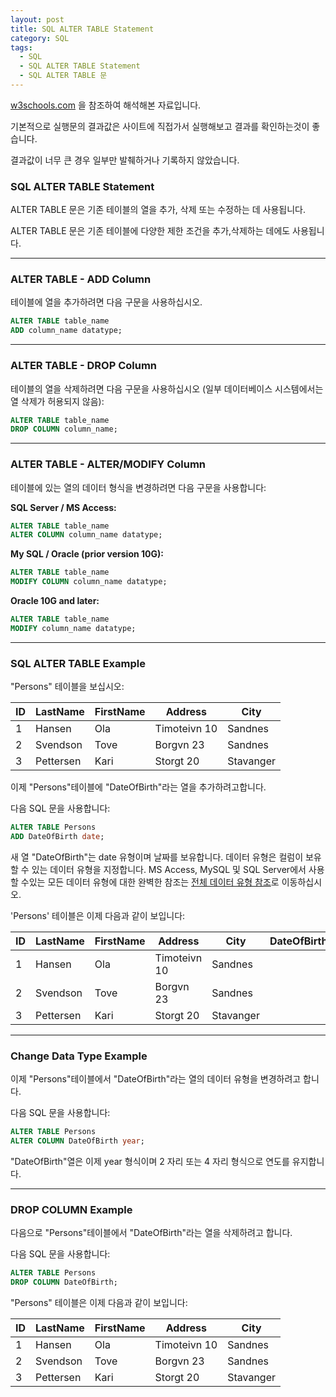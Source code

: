 ```yaml
---
layout: post
title: SQL ALTER TABLE Statement
category: SQL
tags:
  - SQL
  - SQL ALTER TABLE Statement
  - SQL ALTER TABLE 문
---
```




[w3schools.com](www.w3schools.com/sql) 을 참조하여 해석해본 자료입니다.

기본적으로 실행문의 결과값은 사이트에 직접가서 실행해보고 결과를 확인하는것이 좋습니다.

결과값이 너무 큰 경우 일부만 발췌하거나 기록하지 않았습니다.



### SQL ALTER TABLE Statement

ALTER TABLE 문은 기존 테이블의 열을 추가, 삭제 또는 수정하는 데 사용됩니다.

ALTER TABLE 문은 기존 테이블에 다양한 제한 조건을 추가,삭제하는 데에도 사용됩니다.

---



### ALTER TABLE - ADD Column

테이블에 열을 추가하려면 다음 구문을 사용하십시오.

```sql
ALTER TABLE table_name
ADD column_name datatype;
```

---



### ALTER TABLE - DROP Column

테이블의 열을 삭제하려면 다음 구문을 사용하십시오 (일부 데이터베이스 시스템에서는 열 삭제가 허용되지 않음):

```sql
ALTER TABLE table_name
DROP COLUMN column_name;
```

---

### ALTER TABLE - ALTER/MODIFY Column

테이블에 있는 열의 데이터 형식을 변경하려면 다음 구문을 사용합니다:



**SQL Server / MS Access:**

```sql
ALTER TABLE table_name
ALTER COLUMN column_name datatype;
```



**My SQL / Oracle (prior version 10G):**

```sql
ALTER TABLE table_name
MODIFY COLUMN column_name datatype;
```



**Oracle 10G and later:**

```sql
ALTER TABLE table_name
MODIFY column_name datatype;
```

---



### SQL ALTER TABLE Example

"Persons" 테이블을 보십시오:

| ID   | LastName  | FirstName | Address      | City      |
| ---- | --------- | --------- | ------------ | --------- |
| 1    | Hansen    | Ola       | Timoteivn 10 | Sandnes   |
| 2    | Svendson  | Tove      | Borgvn 23    | Sandnes   |
| 3    | Pettersen | Kari      | Storgt 20    | Stavanger |



이제 "Persons"테이블에 "DateOfBirth"라는 열을 추가하려고합니다.

다음 SQL 문을 사용합니다:

```sql
ALTER TABLE Persons
ADD DateOfBirth date;
```

새 열 "DateOfBirth"는 date 유형이며 날짜를 보유합니다. 데이터 유형은 컬럼이 보유 할 수 있는 데이터 유형을 지정합니다. MS Access, MySQL 및 SQL Server에서 사용할 수있는 모든 데이터 유형에 대한 완벽한 참조는 [전체 데이터 유형 참조](https://www.w3schools.com/sql/sql_datatypes.asp)로 이동하십시오.

'Persons' 테이블은 이제 다음과 같이 보입니다:

| ID   | LastName  | FirstName | Address      | City      | DateOfBirth |
| ---- | --------- | --------- | ------------ | --------- | ----------- |
| 1    | Hansen    | Ola       | Timoteivn 10 | Sandnes   |             |
| 2    | Svendson  | Tove      | Borgvn 23    | Sandnes   |             |
| 3    | Pettersen | Kari      | Storgt 20    | Stavanger |             |

---



### Change Data Type Example

이제 "Persons"테이블에서 "DateOfBirth"라는 열의 데이터 유형을 변경하려고 합니다.

다음 SQL 문을 사용합니다:

```sql
ALTER TABLE Persons
ALTER COLUMN DateOfBirth year;
```

"DateOfBirth"열은 이제 year 형식이며 2 자리 또는 4 자리 형식으로 연도를 유지합니다.

---



### DROP COLUMN Example

다음으로 "Persons"테이블에서 "DateOfBirth"라는 열을 삭제하려고 합니다.

다음 SQL 문을 사용합니다:

```sql
ALTER TABLE Persons
DROP COLUMN DateOfBirth;
```



"Persons" 테이블은 이제 다음과 같이 보입니다:

| ID   | LastName  | FirstName | Address      | City      |
| ---- | --------- | --------- | ------------ | --------- |
| 1    | Hansen    | Ola       | Timoteivn 10 | Sandnes   |
| 2    | Svendson  | Tove      | Borgvn 23    | Sandnes   |
| 3    | Pettersen | Kari      | Storgt 20    | Stavanger |